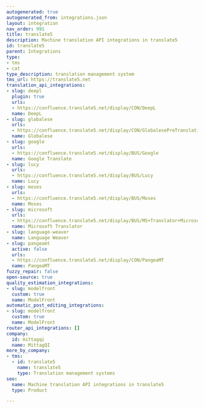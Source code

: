 ```yaml
---
autogenerated: true
autogenerated_from: integrations.json
layout: integration
nav_order: 991
title: translate5
description: Machine translation API integrations in translate5
id: translate5
parent: Integrations
type:
- tms
- cat
type_description: translation management system
tms_url: https://translate5.net
translation_api_integrations:
- slug: deepl
  plugin: true
  urls:
  - https://confluence.translate5.net/display/CON/DeepL
  name: DeepL
- slug: globalese
  urls:
  - https://confluence.translate5.net/display/CON/GlobalesePreTranslation
  name: Globalese
- slug: google
  urls:
  - https://confluence.translate5.net/display/BUS/Google
  name: Google Translate
- slug: lucy
  urls:
  - https://confluence.translate5.net/display/BUS/Lucy
  name: Lucy
- slug: moses
  urls:
  - https://confluence.translate5.net/display/BUS/Moses
  name: Moses
- slug: microsoft
  urls:
  - https://confluence.translate5.net/display/BUS/MS+Translator+Microsoft
  name: Microsoft Translator
- slug: language-weaver
  name: Language Weaver
- slug: pangeamt
  active: false
  urls:
  - https://confluence.translate5.net/display/CON/PangeaMT
  name: PangeaMT
fuzzy_repair: false
open-source: true
quality_estimation_integrations:
- slug: modelfront
  custom: true
  name: ModelFront
automatic_post_editing_integrations:
- slug: modelfront
  custom: true
  name: ModelFront
router_api_integrations: []
company:
  id: mittagqi
  name: MittagQI
more_by_company:
- tms:
  - id: translate5
    name: translate5
    type: Translation management systems
seo:
  name: Machine translation API integrations in translate5
  type: Product

---
```


